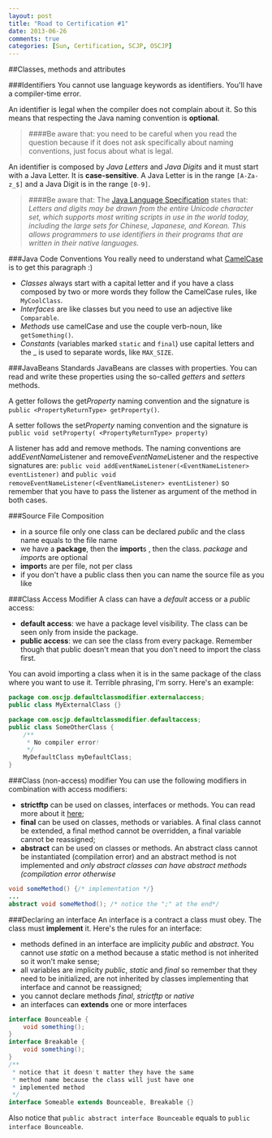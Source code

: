 ```yaml
---
layout: post
title: "Road to Certification #1"
date: 2013-06-26
comments: true
categories: [Sun, Certification, SCJP, OSCJP] 
---
```

##Classes, methods and attributes

###Identifiers
You cannot use language keywords as identifiers. You'll have a compiler-time error.

An identifier is legal when the compiler does not complain about it. So this means that respecting the Java naming
convention is **optional**.

> ####Be aware that:
> you need to be careful when you read the question because if it does not ask specifically about naming conventions, just focus about what is legal.

An identifier is composed by *Java Letters* and *Java Digits* and it must start with a Java Letter. It is **case-sensitive**. A Java Letter is in the range `[A-Za-z_$]` and a Java Digit is in the range `[0-9]`.

> ####Be aware that:
> The [Java Language Specification](http://docs.oracle.com/javase/specs/jls/se7/html/jls-3.html#jls-3.8) states that: *Letters and digits may be drawn from the entire Unicode character set, which supports most writing scripts in use in the world today, including the large sets for Chinese, Japanese, and Korean. This allows programmers to use identifiers in their programs that are written in their native languages.*

<!-- more -->
###Java Code Conventions
You really need to understand what [CamelCase](http://en.wikipedia.org/wiki/CamelCase) is to get this paragraph :)

* *Classes* always start with a capital letter and if you have a class composed by two or more words they follow the CamelCase rules, like `MyCoolClass`. 
* *Interfaces* are like classes but you need to use an adjective like `Comparable`. 
* *Methods* use camelCase and use the couple verb-noun, like `getSomething()`. 
* *Constants* (variables marked `static` and `final`) use capital letters and the _ is used to separate words, like `MAX_SIZE`.

###JavaBeans Standards
JavaBeans are classes with properties. You can read and write these properties using the so-called *getters* and *setters* methods.

A getter follows the get*Property* naming convention and the signature is `public <PropertyReturnType> getProperty()`.

A setter follows the set*Property* naming convention and the signature is `public void setProperty( <PropertyReturnType> property)`

A listener has add and remove methods. The naming conventions are add*EventName*Listener and remove*EventName*Listener and the respective signatures are: `public void addEventNameListener(<EventNameListener> eventListener)` and `public void removeEventNameListener(<EventNameListener> eventListener)` so remember that you have to pass the listener as argument of the method in both cases. 

###Source File Composition

* in a source file only one class can be declared *public* and the class name equals to the file name
* we have a **package**, then the **import**s , then the class. *package* and *import*s are optional
* **import**s are per file, not per class
* if you don't have a public class then you can name the source file as you like

###Class Access Modifier
A class can have a *default* access or a *public* access:
* **default access**: we have a package level visibility. The class can be seen only from inside the package. 
* **public access**: we can see the class from every package. Remember though that public doesn't mean that you don't need to import the class first.

You can avoid importing a class when it is in the same package of the class where you want to use it.
Terrible phrasing, I'm sorry. Here's an example:

``` java IMPORT EXAMPLE SAME PACKAGE
package com.oscjp.defaultclassmodifier.externalaccess;
public class MyExternalClass {}

package com.oscjp.defaultclassmodifier.defaultaccess;
public class SomeOtherClass {
	/**
	 * No compiler error!
	 */
	MyDefaultClass myDefaultClass;
}
```

###Class (non-access) modifier
You can use the following modifiers in combination with access modifiers:
* **strictftp** can be used on classes, interfaces or methods. You can read more about it [here](http://en.wikipedia.org/wiki/Strictfp);
* **final** can be used on classes, methods or variables. A final class cannot be extended, a final method cannot be overridden, a final variable cannot be reassigned;
* **abstract** can be used on classes or methods. An abstract class cannot be instantiated (compilation error) and an abstract method is not implemented and *only abstract classes can have abstract methods (compilation error otherwise*
``` java IMPLEMENTED AND ABSTRACT METHOD
void someMethod() {/* implementation */}
...
abstract void someMethod(); /* notice the ";" at the end*/

```

###Declaring an interface
An interface is a contract a class must obey. The class must **implement** it. Here's the rules for an interface:
* methods defined in an interface are implicity *public* and *abstract*. You cannot use *static* on a method because a static method is not inherited so it won't make sense;
* all variables are implicity *public*,  *static* and *final* so remember that they need to be initialized, are not inherited by classes implementing that interface and cannot be reassigned;
* you cannot declare methods *final*, *strictftp* or *native*
* an interfaces can **extends** one or more interfaces
``` java EXTENDING AN INTERFACE
interface Bounceable {
	void something();
}
interface Breakable {
	void something();
}
/**
 * notice that it doesn't matter they have the same
 * method name because the class will just have one
 * implemented method
 */
interface Someable extends Bounceable, Breakable {}
```

Also notice that `public abstract interface Bounceable` equals to `public interface Bounceable`.
